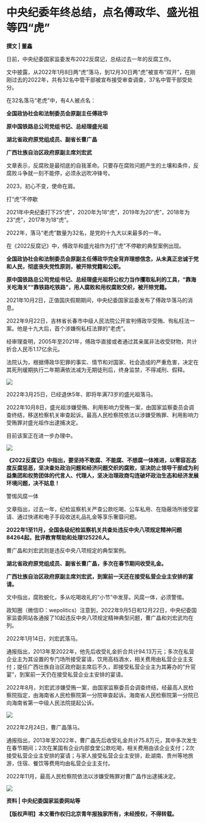 # 中央纪委年终总结，点名傅政华、盛光祖等四“虎”

**撰文 | 董鑫**

日前，中央纪委国家监委发布2022反腐记，总结过去一年的反腐工作。

文中披露，从2022年1月8日两“虎”落马，到12月30日两“虎”被宣布“双开”，在刚刚过去的2022年，共有32名中管干部被宣布接受审查调查，37名中管干部受处分。

在32名落马“老虎”中，有4人被点名：

**全国政协社会和法制委员会原副主任傅政华**

**原中国铁路总公司党组书记、总经理盛光祖**

**湖北省政府原党组成员、副省长曹广晶**

**广西壮族自治区政府原副主席刘宏武**

文章表示，反腐败是最彻底的自我革命。只要存在腐败问题产生的土壤和条件，反腐败斗争就一刻不能停，必须永远吹冲锋号。

2023，初心不变，使命在肩。

打“虎”不停歇

2021年中央纪委打下25“虎”，2020年为18“虎”，2019年为20“虎”，2018年为23“虎”，2017年为18“虎”。

2022年，落马“老虎”数量为32名，是党的十九大以来最多的一年。

在《2022反腐记》中，傅政华和盛光祖作为打“虎”不停歇的典型案例出现。

**全国政协社会和法制委员会原副主任傅政华完全背弃理想信念，从未真正忠诚于党和人民，彻底丧失党性原则，被开除党籍和公职。**

**原中国铁路总公司党组书记、总经理盛光祖将公权力当作攫取私利的工具，“靠海关吃海关”“靠铁路吃铁路”，用人腐败和用权腐败交织，被开除党籍。**

2021年10月2日，正值国庆假期期间，中央纪委国家监委发布了傅政华落马的消息。

2022年9月22日，吉林省长春市中级人民法院公开宣判傅政华受贿、徇私枉法一案。他是十九大后，首个涉嫌徇私枉法罪的“老虎”。

经审理查明，2005年至2021年，傅政华直接或者通过其亲属非法收受财物，共计折合人民币1.17亿余元。

法院认为，根据傅政华犯罪的事实、情节和对国家、社会造成的严重危害，决定在其死刑缓期执行二年期满依法减为无期徒刑后，终身监禁，不得减刑、假释。

![](https://inews.gtimg.com/news_bt/OxbUTMmVvB_k7i3iECWgmoFx7cE9tLyKJznu8n8eXMv5sAA/1000)

2022年3月25日，已经退休5年、即将年满73岁的盛光祖落马。

2022年10月8日，盛光祖涉嫌受贿、利用影响力受贿一案，由国家监察委员会调查终结，移送检察机关审查起诉。最高人民检察院依法以涉嫌受贿罪、利用影响力受贿罪对盛光祖作出逮捕决定。

目前该案正在进一步办理中。

![](https://inews.gtimg.com/news_bt/OGWobHGWSAzrRBosn1BaguHW2DohmFLWZQbj-S1rMWM3MAA/1000)

**《2022反腐记》中指出，要坚持不敢腐、不能腐、不想腐一体推进，以零容忍态度反腐惩恶，坚决查处政治问题和经济问题交织的腐败，坚决防止领导干部成为利益集团和权势团体的代言人、代理人，坚决治理政商勾连破坏政治生态和经济发展环境问题，决不姑息！**

警惕风腐一体

文章指出，过去一年，纪检监察机关严查公款吃喝、公车私用、在隐蔽场所接受宴请、通过快递和电子手段收送礼品礼金等享乐奢靡问题。

**2022年1至11月，全国各级纪检监察机关共查处违反中央八项规定精神问题84264起，批评教育帮助和处理125226人。**

曹广晶和刘宏武则是违反中央八项规定的典型案例。

**湖北省政府原党组成员、副省长曹广晶，多次在春节期间收受礼金。**

**广西壮族自治区政府原副主席刘宏武，到案前一天还在接受私营企业主安排的宴请。**

文中指出，腐败蜕化，多从吃喝收礼的“小节”中发芽。风腐一体，必须警惕。

政知圈（微信ID：wepolitics）注意到，2022年9月5日和12月22日，中央纪委国家监委网站各通报了10起违反中央八项规定精神典型问题，曹广晶和刘宏武均在列。

2022年1月14日，刘宏武落马。

通报指出，2013年至2022年，他先后收受礼金折合共计94.13万元；多次在私营企业主为其设置的专门场所接受宴请，饮用高档酒水，相关费用由私营企业主支付；提任广西壮族自治区政府副主席后不久，即接受私营企业主为其筹办的“升官宴”，到案前一天仍在接受私营企业主安排的宴请。

2022年8月，刘宏武涉嫌受贿一案，由国家监察委员会调查终结，经最高人民检察院指定，由海南省人民检察院第一分院审查起诉。海南省人民检察院第一分院已向海南省第一中级人民法院提起公诉。

![](https://inews.gtimg.com/news_bt/Ov3p5pIQLqw3kZQ4aNZdqJ_6oiM7l8PEgaNehZUaMxRZUAA/1000)

2022年2月24日，曹广晶落马。

通报指出，2013年至2022年，曹广晶先后收受礼金共计75.8万元，其中多次发生在春节期间；2次在某国有企业内部食堂公款吃喝，相关费用由该企业支付；2次接受私营企业主安排的宴请；与家人接受私营企业主安排，赴湖南、贵州等地旅游，住宿、餐饮等费用均由私营企业主支付。

2022年11月，最高人民检察院依法以涉嫌受贿罪对曹广晶作出逮捕决定。

![](https://inews.gtimg.com/news_bt/Om8ay6MxHsG0icEGR4OqelNXZqdQrwP2YwyYJcyeAZssAAA/1000)

**资料 | 中央纪委国家监委网站等**

**【版权声明】本文著作权归北京青年报独家所有，未经授权，不得转载。**

